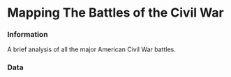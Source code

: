 # Mapping The Battles of the Civil War

### Information

A brief analysis of all the major American Civil War battles.

### Data
